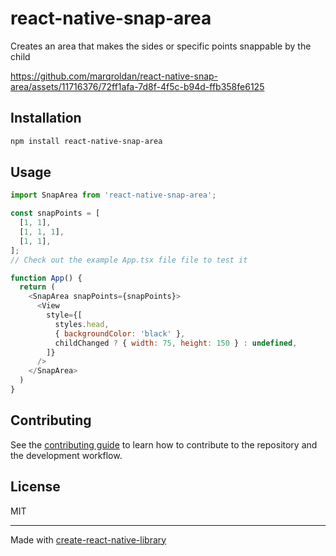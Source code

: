# react-native-snap-area

Creates an area that makes the sides or specific points snappable by the child


https://github.com/marqroldan/react-native-snap-area/assets/11716376/72ff1afa-7d8f-4f5c-b94d-ffb358fe6125


## Installation

```sh
npm install react-native-snap-area
```

## Usage

```js
import SnapArea from 'react-native-snap-area';

const snapPoints = [
  [1, 1],
  [1, 1, 1],
  [1, 1],
];
// Check out the example App.tsx file file to test it

function App() {
  return (
    <SnapArea snapPoints={snapPoints}>
      <View
        style={[
          styles.head,
          { backgroundColor: 'black' },
          childChanged ? { width: 75, height: 150 } : undefined,
        ]}
      />
    </SnapArea>
  )
}

```

## Contributing

See the [contributing guide](CONTRIBUTING.md) to learn how to contribute to the repository and the development workflow.

## License

MIT

---

Made with [create-react-native-library](https://github.com/callstack/react-native-builder-bob)
